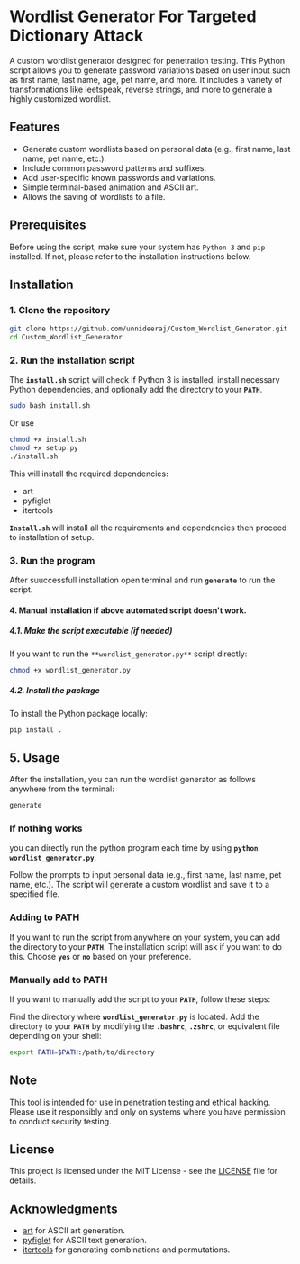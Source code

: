 # Wordlist Generator For Targeted Dictionary Attack

A custom wordlist generator designed for penetration testing. This Python script allows you to generate password variations based on user input such as first name, last name, age, pet name, and more. It includes a variety of transformations like leetspeak, reverse strings, and more to generate a highly customized wordlist.

## Features

- Generate custom wordlists based on personal data (e.g., first name, last name, pet name, etc.).
- Include common password patterns and suffixes.
- Add user-specific known passwords and variations.
- Simple terminal-based animation and ASCII art.
- Allows the saving of wordlists to a file.

## Prerequisites

Before using the script, make sure your system has `Python 3` and `pip` installed. If not, please refer to the installation instructions below.

## Installation

### 1. Clone the repository

```bash
git clone https://github.com/unnideeraj/Custom_Wordlist_Generator.git
cd Custom_Wordlist_Generator
```
### 2. Run the installation script
The **`install.sh`** script will check if Python 3 is installed, install necessary Python dependencies, and optionally add the directory to your **`PATH`**.

```bash
sudo bash install.sh
```
Or use
```bash
chmod +x install.sh
chmod +x setup.py
./install.sh
```
This will install the required dependencies:
- art
- pyfiglet
- itertools

**`Install.sh`** will install all the requirements and dependencies then proceed to installation of setup.
### 3. Run the program
After suuccessfull installation open terminal and run **`generate`** to run the script.

#### 4. Manual installation if above automated script doesn't work.
##### 4.1. Make the script executable (if needed)
If you want to run the `**wordlist_generator.py**` script directly:
```bash
chmod +x wordlist_generator.py
```
##### 4.2. Install the package
To install the Python package locally:
```bash
pip install .
```
## 5. Usage
After the installation, you can run the wordlist generator as follows anywhere from the terminal:
```bash
generate
```

### If nothing works
you can directly run the python program each time by using **` python wordlist_generator.py `**.

Follow the prompts to input personal data (e.g., first name, last name, pet name, etc.). The script will generate a custom wordlist and save it to a specified file.

### Adding to PATH
If you want to run the script from anywhere on your system, you can add the directory to your **`PATH`**. The installation script will ask if you want to do this. Choose **`yes`** or **`no`** based on your preference.

### Manually add to PATH
If you want to manually add the script to your **`PATH`**, follow these steps:

Find the directory where **`wordlist_generator.py`** is located.
Add the directory to your **`PATH`** by modifying the **`.bashrc`**, **`.zshrc`**, or equivalent file depending on your shell:

```bash
export PATH=$PATH:/path/to/directory
```

## Note
This tool is intended for use in penetration testing and ethical hacking. Please use it responsibly and only on systems where you have permission to conduct security testing.

## License
This project is licensed under the MIT License - see the [LICENSE](./LICENSE) file for details.

## Acknowledgments

- [art](https://pypi.org/project/art/) for ASCII art generation.
- [pyfiglet](https://pypi.org/project/pyfiglet/) for ASCII text generation.
- [itertools](https://docs.python.org/3/library/itertools.html) for generating combinations and permutations.

